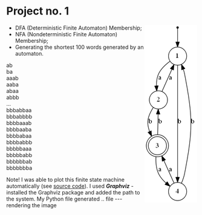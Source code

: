 #  Project no. 1

<img align="right" src="draw-finite-state-machine/automaton.gv.png">

- DFA (Deterministic Finite Automaton) Membership;
- NFA (Nondeterministic Finite Automaton) Membership;
- Generating the shortest 100 words generated by an automaton.

 <!--- ![graph](draw-finite-state-machine/automaton.gv.png) --> 


ab\
ba\
aaab\
aaba\
abaa\
abbb\
...\
bbbabbaa\
bbbabbbb\
bbbbaaab\
bbbbaaba\
bbbbabaa\
bbbbabbb\
bbbbbaaa\
bbbbbabb\
bbbbbbab\
bbbbbbba

Note! I was able to plot this finite state machine automatically (see [source code](draw-finite-state-machine/app.py)). I used ***Graphviz*** - installed the Graphviz package and added the path to the system. My Python file generated .. file --- rendering the image

